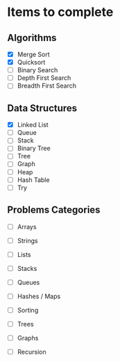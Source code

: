 # Items to complete

## Algorithms
- [x] Merge Sort
- [x] Quicksort
- [ ] Binary Search
- [ ] Depth First Search
- [ ] Breadth First Search

## Data Structures
- [x] Linked List
- [ ] Queue
- [ ] Stack
- [ ] Binary Tree
- [ ] Tree
- [ ] Graph
- [ ] Heap
- [ ] Hash Table
- [ ] Try

## Problems Categories
 - [ ] Arrays
 - [ ] Strings
 - [ ] Lists
 - [ ] Stacks
 - [ ] Queues
 - [ ] Hashes / Maps
 - [ ] Sorting
 - [ ] Trees
 - [ ] Graphs
 - [ ] Recursion
 

